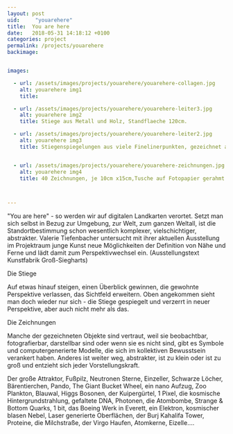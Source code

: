 ```yaml
---
layout: post
uid:     "youarehere"
title:  You are here
date:   2018-05-31 14:18:12 +0100
categories: project
permalink: /projects/youarehere
backimage:


images:

  - url: /assets/images/projects/youarehere/youarehere-collagen.jpg
    alt: youarehere img1
    title:

  - url: /assets/images/projects/youarehere/youarehere-leiter3.jpg
    alt: youarehere img2
    title: Stiege aus Metall und Holz, Standflaeche 120cm.

  - url: /assets/images/projects/youarehere/youarehere-leiter2.jpg
    alt: youarehere img3
    title: Stiegenspiegelungen aus viele Finelinerpunkten, gezeichnet auf Papier, kaschiert auf Holzplatten, je 275cm x 275cm


  - url: /assets/images/projects/youarehere/youarehere-zeichnungen.jpg
    alt: youarehere img4
    title: 40 Zeichnungen, je 10cm x15cm,Tusche auf Fotopapier gerahmt mit Passepartoutkarton. Der große Attraktor, Fußpilz, Neutronen Sterne, Einzeller, Schwarze Löcher, Bärentierchen, Pando, The Giant Bucket Wheel, ein nano Aufzug, Zoo Plankton, Blauwal, Higgs Bosonen, der Kuipergürtel, 1 Pixel, die kosmische Hintergrundstrahlung, gefaltete DNA, Photonen, die Atombombe, Strange & Bottom Quarks, 1 bit, das Boeing Werk in Everett, ein Elektron, kosmischer blasen Nebel, Laser generierte Oberflächen, der Burj Kahalifa Tower, Proteine, die Milchstraße, der Virgo Haufen, Atomkerne, Eizelle....



---
```

"You are here" - so werden wir auf digitalen Landkarten verortet. Setzt man sich selbst in Bezug zur Umgebung, zur Welt, zum ganzen Weltall, ist die Standortbestimmung schon wesentlich komplexer, vielschichtiger, abstrakter. Valerie Tiefenbacher untersucht mit ihrer aktuellen Ausstellung im Projektraum junge Kunst neue Möglichkeiten der Definition von Nähe und Ferne und lädt damit zum Perspektivwechsel ein. (Ausstellungstext Kunstfabrik Groß-Siegharts)

Die Stiege

Auf etwas hinauf steigen, einen Überblick gewinnen, die gewohnte Perspektive verlassen, das Sichtfeld erweitern. Oben angekommen sieht man doch wieder nur sich - die Stiege gespiegelt und verzerrt in neuer Perspektive, aber auch nicht mehr als das.


Die Zeichnungen

Manche der gezeichneten Objekte sind vertraut, weil sie beobachtbar, fotografierbar, darstellbar sind oder wenn sie es nicht sind, gibt es Symbole und computergenerierte Modelle, die sich im kollektiven Bewusstsein verankert haben. Anderes ist weiter weg, abstrakter, ist zu klein oder ist zu groß und entzieht sich jeder Vorstellungskraft.

Der große Attraktor, Fußpilz, Neutronen Sterne, Einzeller, Schwarze Löcher, Bärentierchen, Pando, The Giant Bucket Wheel, ein nano Aufzug, Zoo Plankton, Blauwal, Higgs Bosonen, der Kuipergürtel, 1 Pixel, die kosmische Hintergrundstrahlung, gefaltete DNA, Photonen, die Atombombe, Strange & Bottom Quarks, 1 bit, das Boeing Werk in Everett, ein Elektron, kosmischer blasen Nebel, Laser generierte Oberflächen, der Burj Kahalifa Tower, Proteine, die Milchstraße, der Virgo Haufen, Atomkerne, Eizelle....

<br>
